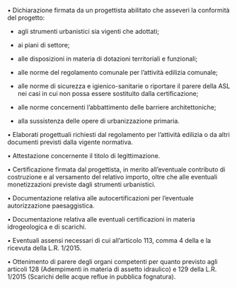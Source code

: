 •	Dichiarazione firmata da un progettista abilitato che asseveri la conformità del progetto:
- agli strumenti urbanistici sia vigenti che adottati;

- ai piani di settore;

- alle disposizioni in materia di dotazioni territoriali e funzionali;

- alle norme del regolamento comunale per l’attività edilizia comunale;

- alle norme di sicurezza e igienico-sanitarie o riportare il parere della ASL nei casi in cui non possa essere sostituito dalla certificazione;

- alle norme concernenti l’abbattimento delle barriere architettoniche;

- alla sussistenza delle opere di urbanizzazione primaria.

•	Elaborati progettuali richiesti dal regolamento per l’attività edilizia o da altri documenti previsti dalla vigente normativa.

•	Attestazione concernente il titolo di legittimazione.

•	Certificazione firmata dal progettista, in merito all’eventuale contributo di costruzione e al versamento del relativo importo, oltre che alle eventuali monetizzazioni previste dagli strumenti urbanistici.

•	Documentazione relativa alle autocertificazioni per l’eventuale autorizzazione paesaggistica.

•	Documentazione relativa alle eventuali certificazioni in materia idrogeologica e di scarichi.

•	Eventuali assensi necessari di cui all’articolo 113, comma 4 della e la ricevuta della L.R. 1/2015.

•	Ottenimento di parere degli organi competenti per quanto previsto agli articoli 128 (Adempimenti in materia di assetto idraulico) e 129 della L.R. 1/2015 (Scarichi delle acque reflue in pubblica fognatura).
